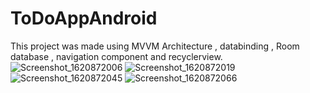 # ToDoAppAndroid
 This project was made using MVVM Architecture , databinding , Room database , navigation component and recyclerview.![Screenshot_1620872006](https://user-images.githubusercontent.com/58633951/118068474-b5235e80-b3a2-11eb-9f3a-06ebe7f75dba.png)
![Screenshot_1620872019](https://user-images.githubusercontent.com/58633951/118068491-bb193f80-b3a2-11eb-8313-4c4e5e86b965.png)
![Screenshot_1620872045](https://user-images.githubusercontent.com/58633951/118068506-c1a7b700-b3a2-11eb-8829-430d85600ea1.png)
![Screenshot_1620872066](https://user-images.githubusercontent.com/58633951/118068524-c8362e80-b3a2-11eb-9a59-eaa031529716.png)
